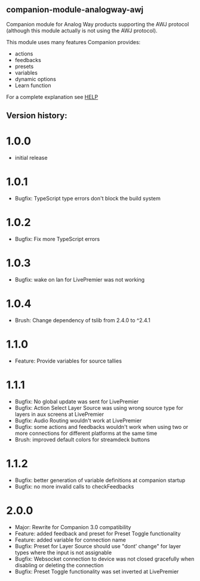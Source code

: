 ## companion-module-analogway-awj

Companion module for Analog Way products supporting the AWJ protocol (although this module actually is not using the AWJ protocol).

This module uses many features Companion provides:

- actions
- feedbacks
- presets
- variables
- dynamic options
- Learn function

For a complete explanation see [HELP](HELP.md)

## Version history:

# 1.0.0
* initial release  
# 1.0.1 
* Bugfix: TypeScript type errors don't block the build system  
# 1.0.2 
* Bugfix: Fix more TypeScript errors  
# 1.0.3 
* Bugfix: wake on lan for LivePremier was not working
# 1.0.4 
* Brush: Change dependency of tslib from 2.4.0 to ^2.4.1  
# 1.1.0 
* Feature: Provide variables for source tallies  
# 1.1.1 
* Bugfix: No global update was sent for LivePremier			
* Bugfix: Action Select Layer Source was using wrong source type for layers in aux screens at LivePremier				
* Bugfix: Audio Routing wouldn't work at LivePremier			
* Bugfix: some actions and feedbacks wouldn't work when using two or more connections for different platforms at the same time
* Brush: improved default colors for streamdeck buttons  
# 1.1.2 
* Bugfix: better generation of variable definitions at companion startup
* Bugfix: no more invalid calls to checkFeedbacks
# 2.0.0
* Major: Rewrite for Companion 3.0 compatibility
* Feature: added feedback and preset for Preset Toggle functionality  
* Feature: added variable for connection name
* Bugfix: Preset for Layer Source should use "dont' change" for layer types where the input is not assignable			
* Bugfix: Websocket connection to device was not closed gracefully when disabling or deleting the connection			
* Bugfix: Preset Toggle functionality was set inverted at LivePremier
  

